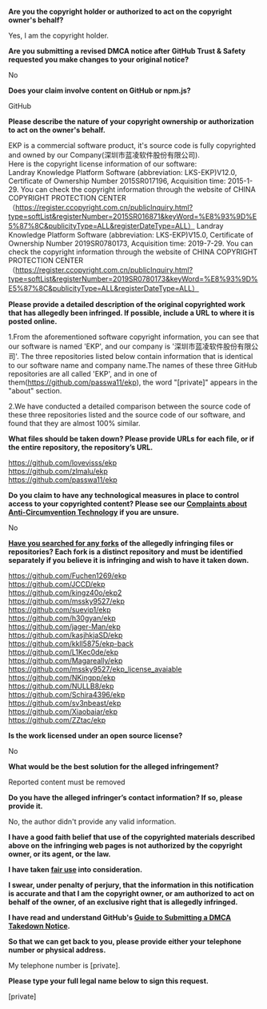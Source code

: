 **Are you the copyright holder or authorized to act on the copyright owner's behalf?**

Yes, I am the copyright holder.

**Are you submitting a revised DMCA notice after GitHub Trust & Safety requested you make changes to your original notice?**

No

**Does your claim involve content on GitHub or npm.js?**

GitHub

**Please describe the nature of your copyright ownership or authorization to act on the owner's behalf.**

EKP is a commercial software product, it's source code is fully copyrighted and owned by our Company(深圳市蓝凌软件股份有限公司).  
Here is the copyright license information of our software:  
Landray Knowledge Platform Software (abbreviation: LKS-EKP)V12.0, Certificate of Ownership Number 2015SR017196, Acquisition time: 2015-1-29. You can check the copyright information through the website of CHINA COPYRIGHT PROTECTION CENTER （https://register.ccopyright.com.cn/publicInquiry.html?type=softList&registerNumber=2015SR016871&keyWord=%E8%93%9D%E5%87%8C&publicityType=ALL&registerDateType=ALL）
Landray Knowledge Platform Software (abbreviation: LKS-EKP)V15.0, Certificate of Ownership Number 2019SR0780173, Acquisition time: 2019-7-29. You can check the copyright information through the website of CHINA COPYRIGHT PROTECTION CENTER （https://register.ccopyright.com.cn/publicInquiry.html?type=softList&registerNumber=2019SR0780173&keyWord=%E8%93%9D%E5%87%8C&publicityType=ALL&registerDateType=ALL）

**Please provide a detailed description of the original copyrighted work that has allegedly been infringed. If possible, include a URL to where it is posted online.**

1.From the aforementioned software copyright information, you can see that our software is named 'EKP', and our company is '深圳市蓝凌软件股份有限公司'. The three repositories listed below contain information that is identical to our software name and company name.The names of these three GitHub repositories are all called 'EKP', and in one of them(https://github.com/passwa11/ekp), the word "[private]" appears in the "about" section.

2.We have conducted a detailed comparison between the source code of these three repositories listed and the source code of our software, and found that they are almost 100% similar.

**What files should be taken down? Please provide URLs for each file, or if the entire repository, the repository’s URL.**

https://github.com/lovevisss/ekp  
https://github.com/zlmalu/ekp  
https://github.com/passwa11/ekp  

**Do you claim to have any technological measures in place to control access to your copyrighted content? Please see our <a href="https://docs.github.com/articles/guide-to-submitting-a-dmca-takedown-notice#complaints-about-anti-circumvention-technology">Complaints about Anti-Circumvention Technology</a> if you are unsure.**

No

**<a href="https://docs.github.com/articles/dmca-takedown-policy#b-what-about-forks-or-whats-a-fork">Have you searched for any forks</a> of the allegedly infringing files or repositories? Each fork is a distinct repository and must be identified separately if you believe it is infringing and wish to have it taken down.**

https://github.com/Fuchen1269/ekp  
https://github.com/JCCD/ekp  
https://github.com/kingz40o/ekp2  
https://github.com/mssky9527/ekp  
https://github.com/suevip1/ekp  
https://github.com/h30gyan/ekp  
https://github.com/jager-Man/ekp  
https://github.com/kasjhkjaSD/ekp  
https://github.com/kkll5875/ekp-back  
https://github.com/L1Kec0de/ekp  
https://github.com/Magareally/ekp  
https://github.com/mssky9527/ekp_license_avaiable  
https://github.com/NKingpp/ekp  
https://github.com/NULLB8/ekp  
https://github.com/Schira4396/ekp  
https://github.com/sv3nbeast/ekp  
https://github.com/Xiaobaiar/ekp  
https://github.com/ZZtac/ekp  

**Is the work licensed under an open source license?**

No

**What would be the best solution for the alleged infringement?**

Reported content must be removed

**Do you have the alleged infringer’s contact information? If so, please provide it.**

No, the author didn't provide any valid information.

**I have a good faith belief that use of the copyrighted materials described above on the infringing web pages is not authorized by the copyright owner, or its agent, or the law.**

**I have taken <a href="https://www.lumendatabase.org/topics/22">fair use</a> into consideration.**

**I swear, under penalty of perjury, that the information in this notification is accurate and that I am the copyright owner, or am authorized to act on behalf of the owner, of an exclusive right that is allegedly infringed.**

**I have read and understand GitHub's <a href="https://docs.github.com/articles/guide-to-submitting-a-dmca-takedown-notice/">Guide to Submitting a DMCA Takedown Notice</a>.**

**So that we can get back to you, please provide either your telephone number or physical address.**

My telephone number is [private].

**Please type your full legal name below to sign this request.**

[private]
